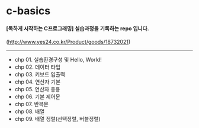 ﻿# c-basics

#### [독하게 시작하는 C프로그래밍] 실습과정을 기록하는 repo 입니다.

(http://www.yes24.co.kr/Product/goods/18732021)

----------

- chp 01. 실습환경구성 및 Hello, World!
- chp 02. 데이터 타입
- chp 03. 키보드 입출력
- chp 04. 연산자 기본
- chp 05. 연산자 응용
- chp 06. 기본 제어문
- chp 07. 반복문
- chp 08. 배열
- chp 09. 배열 정렬(선택정렬, 버블정렬)
